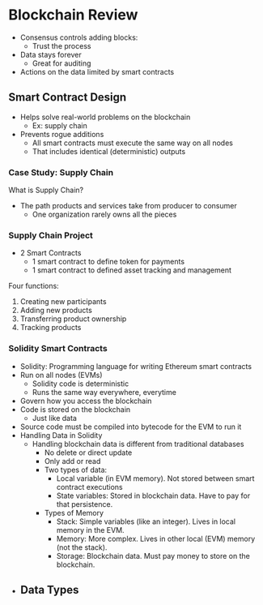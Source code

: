 # Blockchain Review
- Consensus controls adding blocks:
  - Trust the process
- Data stays forever
  - Great for auditing
- Actions on the data limited by smart contracts

## Smart Contract Design
- Helps solve real-world problems on the blockchain
  - Ex: supply chain
- Prevents rogue additions
  - All smart contracts must execute the same way on all nodes
  - That includes identical (deterministic) outputs

### Case Study: Supply Chain
What is Supply Chain?
  - The path products and services take from producer to consumer
    - One organization rarely owns all the pieces

### Supply Chain Project
- 2 Smart Contracts
  - 1 smart contract to define token for payments
  - 1 smart contract to defined asset tracking and management

Four functions:
1. Creating new participants
2. Adding new products
3. Transferring product ownership
4. Tracking products

### Solidity Smart Contracts
- Solidity: Programming language for writing Ethereum smart contracts
- Run on all nodes (EVMs)
  - Solidity code is deterministic
  - Runs the same way everywhere, everytime
- Govern how you access the blockchain
- Code is stored on the blockchain
  - Just like data
- Source code must be compiled into bytecode for the EVM to run it
- Handling Data in Solidity
  - Handling blockchain data is different from traditional databases
    - No delete or direct update
    - Only add or read
    - Two types of data: 
      - Local variable (in EVM memory). Not stored between smart contract executions
      - State variables: Stored in blockchain data. Have to pay for that persistence.
    - Types of Memory
      - Stack: Simple variables (like an integer). Lives in local memory in the EVM.
      - Memory: More complex. Lives in other local (EVM) memory (not the stack).
      - Storage: Blockchain data. Must pay money to store on the blockchain.
- Data Types
  - 